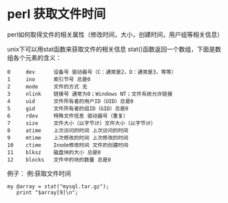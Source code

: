 # perl 获取文件时间
perl如何取得文件的相关属性（修改时间，大小，创建时间，用户组等相关信息）

unix下可以用stat函数来获取文件的相关信息
stat()函数返回一个数组，下面是数组各个元素的含义：

	0     dev      设备号 驱动器号（C：通常是2，D：通常是3，等等）
	1     ino      索引节号 总是0
	2     mode     文件的方式 无
	3     nlink    链接号 通常为0；Windows NT；文件系统允许链接
	4     uid      文件所有者的用户ID（UID）总是0
	5     gid      文件所有者的组ID（GID）总是0
	6     rdev     特殊文件信息 驱动器号（重复）
	7     size     文件大小（以字节计）文件大小（以字节计）
	8     atime    上次访问的时间 上次访问的时间
	9     mtime    上次修改的时间 上次修改的时间
	10    ctime    Inode修改时间 文件的创建时间
	11    blksz    磁盘块的大小 总是0
	12    blocks   文件中的块的数量 总是0


例子：
例:获取文件时间

	my @array = stat("mysql.tar.gz");
	   print "$array[9]\n";
